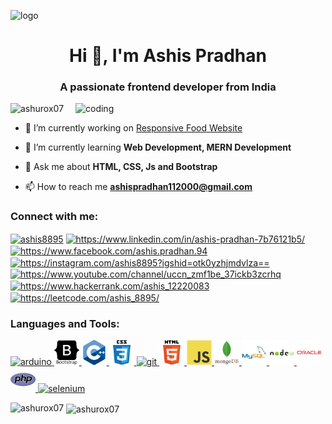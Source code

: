 <!--https://rahuldkjain.github.io/gh-profile-readme-generator/-->


![logo](https://github.com/Ashurox07/Ashurox07/blob/main/banner.png)

<h1 align="center">Hi 👋, I'm Ashis Pradhan</h1>
<h3 align="center">A passionate frontend developer from India</h3>

<img align="right" alt="coding" width="400" src="https://uploads-ssl.webflow.com/5b6106c192c3f985a0cb3273/6359f9c304fcf64b19b29acb_AEfundamentals-square.gif">

<p align="left"> <img src="https://komarev.com/ghpvc/?username=ashurox07&label=Profile%20views&color=0e75b6&style=flat" alt="ashurox07" /> </p>

- 🔭 I’m currently working on [Responsive Food Website](https://ashurox07responsivefoodwebsite.netlify.app/)

- 🌱 I’m currently learning **Web Development, MERN Development**

- 💬 Ask me about **HTML, CSS, Js and Bootstrap**

- 📫 How to reach me **ashispradhan112000@gmail.com**

<h3 align="left">Connect with me:</h3>
<p align="left">
<a href="https://twitter.com/ashis8895" target="blank"><img align="center" src="https://raw.githubusercontent.com/rahuldkjain/github-profile-readme-generator/master/src/images/icons/Social/twitter.svg" alt="ashis8895" height="30" width="40" /></a>
<a href="https://linkedin.com/in/https://www.linkedin.com/in/ashis-pradhan-7b76121b5/" target="blank"><img align="center" src="https://raw.githubusercontent.com/rahuldkjain/github-profile-readme-generator/master/src/images/icons/Social/linked-in-alt.svg" alt="https://www.linkedin.com/in/ashis-pradhan-7b76121b5/" height="30" width="40" /></a>
<a href="https://fb.com/https://www.facebook.com/ashis.pradhan.94" target="blank"><img align="center" src="https://raw.githubusercontent.com/rahuldkjain/github-profile-readme-generator/master/src/images/icons/Social/facebook.svg" alt="https://www.facebook.com/ashis.pradhan.94" height="30" width="40" /></a>
<a href="https://instagram.com/https://instagram.com/ashis8895?igshid=otk0yzhjmdvlza==" target="blank"><img align="center" src="https://raw.githubusercontent.com/rahuldkjain/github-profile-readme-generator/master/src/images/icons/Social/instagram.svg" alt="https://instagram.com/ashis8895?igshid=otk0yzhjmdvlza==" height="30" width="40" /></a>
<a href="https://www.youtube.com/c/https://www.youtube.com/channel/uccn_zmf1be_37ickb3zcrhq" target="blank"><img align="center" src="https://raw.githubusercontent.com/rahuldkjain/github-profile-readme-generator/master/src/images/icons/Social/youtube.svg" alt="https://www.youtube.com/channel/uccn_zmf1be_37ickb3zcrhq" height="30" width="40" /></a>
<a href="https://www.hackerrank.com/https://www.hackerrank.com/ashis_12220083" target="blank"><img align="center" src="https://raw.githubusercontent.com/rahuldkjain/github-profile-readme-generator/master/src/images/icons/Social/hackerrank.svg" alt="https://www.hackerrank.com/ashis_12220083" height="30" width="40" /></a>
<a href="https://www.leetcode.com/https://leetcode.com/ashis_8895/" target="blank"><img align="center" src="https://raw.githubusercontent.com/rahuldkjain/github-profile-readme-generator/master/src/images/icons/Social/leet-code.svg" alt="https://leetcode.com/ashis_8895/" height="30" width="40" /></a>
</p>

<h3 align="left">Languages and Tools:</h3>
<p align="left"> <a href="https://www.arduino.cc/" target="_blank" rel="noreferrer"> <img src="https://cdn.worldvectorlogo.com/logos/arduino-1.svg" alt="arduino" width="40" height="40"/> </a> <a href="https://getbootstrap.com" target="_blank" rel="noreferrer"> <img src="https://raw.githubusercontent.com/devicons/devicon/master/icons/bootstrap/bootstrap-plain-wordmark.svg" alt="bootstrap" width="40" height="40"/> </a> <a href="https://www.w3schools.com/cpp/" target="_blank" rel="noreferrer"> <img src="https://raw.githubusercontent.com/devicons/devicon/master/icons/cplusplus/cplusplus-original.svg" alt="cplusplus" width="40" height="40"/> </a> <a href="https://www.w3schools.com/css/" target="_blank" rel="noreferrer"> <img src="https://raw.githubusercontent.com/devicons/devicon/master/icons/css3/css3-original-wordmark.svg" alt="css3" width="40" height="40"/> </a> <a href="https://git-scm.com/" target="_blank" rel="noreferrer"> <img src="https://www.vectorlogo.zone/logos/git-scm/git-scm-icon.svg" alt="git" width="40" height="40"/> </a> <a href="https://www.w3.org/html/" target="_blank" rel="noreferrer"> <img src="https://raw.githubusercontent.com/devicons/devicon/master/icons/html5/html5-original-wordmark.svg" alt="html5" width="40" height="40"/> </a> <a href="https://developer.mozilla.org/en-US/docs/Web/JavaScript" target="_blank" rel="noreferrer"> <img src="https://raw.githubusercontent.com/devicons/devicon/master/icons/javascript/javascript-original.svg" alt="javascript" width="40" height="40"/> </a> <a href="https://www.mongodb.com/" target="_blank" rel="noreferrer"> <img src="https://raw.githubusercontent.com/devicons/devicon/master/icons/mongodb/mongodb-original-wordmark.svg" alt="mongodb" width="40" height="40"/> </a> <a href="https://www.mysql.com/" target="_blank" rel="noreferrer"> <img src="https://raw.githubusercontent.com/devicons/devicon/master/icons/mysql/mysql-original-wordmark.svg" alt="mysql" width="40" height="40"/> </a> <a href="https://nodejs.org" target="_blank" rel="noreferrer"> <img src="https://raw.githubusercontent.com/devicons/devicon/master/icons/nodejs/nodejs-original-wordmark.svg" alt="nodejs" width="40" height="40"/> </a> <a href="https://www.oracle.com/" target="_blank" rel="noreferrer"> <img src="https://raw.githubusercontent.com/devicons/devicon/master/icons/oracle/oracle-original.svg" alt="oracle" width="40" height="40"/> </a> <a href="https://www.php.net" target="_blank" rel="noreferrer"> <img src="https://raw.githubusercontent.com/devicons/devicon/master/icons/php/php-original.svg" alt="php" width="40" height="40"/> </a> <a href="https://www.selenium.dev" target="_blank" rel="noreferrer"> <img src="https://raw.githubusercontent.com/detain/svg-logos/780f25886640cef088af994181646db2f6b1a3f8/svg/selenium-logo.svg" alt="selenium" width="40" height="40"/> </a> </p>

<p><img align="left" src="https://github-readme-stats.vercel.app/api/top-langs?username=ashurox07&show_icons=true&locale=en&layout=compact" alt="ashurox07" /></p>

<p>&nbsp;<img align="center" src="https://github-readme-stats.vercel.app/api?username=ashurox07&show_icons=true&locale=en" alt="ashurox07" /></p>
